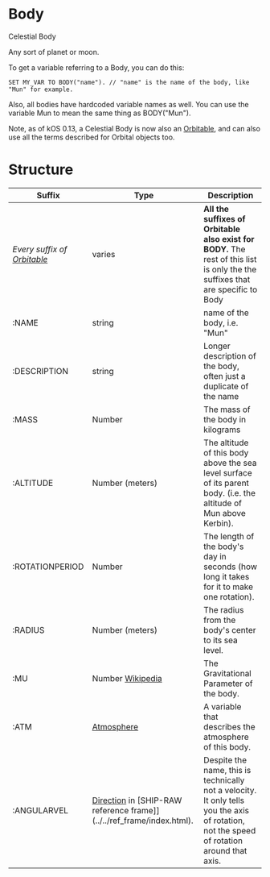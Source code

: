 ﻿# Body

Celestial Body

Any sort of planet or moon.

To get a variable referring to a Body, you can do this:

    SET MY_VAR TO BODY("name"). // "name" is the name of the body, like "Mun" for example.

Also, all bodies have hardcoded variable names as well.  You can use the variable Mun to
mean the same thing as BODY("Mun").



Note, as of kOS 0.13, a Celestial Body is now also an [Orbitable](../orbitable/index.html), and
can also use all the terms described for Orbital objects too.

Structure
=========

Suffix       | Type     | Description
-------------|----------|-------------------------
*Every suffix of [Orbitable](../orbitable/index.html)* | varies | **All the suffixes of Orbitable also exist for BODY.**  The rest of this list is only the the suffixes that are specific to Body
:NAME        | string | name of the body, i.e. "Mun"
:DESCRIPTION | string | Longer description of the body, often just a duplicate of the name
:MASS        | Number | The mass of the body in kilograms
:ALTITUDE    | Number (meters) | The altitude of this body above the sea level surface of its parent body.  (i.e. the altitude of Mun above Kerbin).
:ROTATIONPERIOD | Number | The length of the body's day in seconds (how long it takes for it to make one rotation).
:RADIUS      | Number (meters) | The radius from the body's center to its sea level.
:MU          | Number [Wikipedia](http://en.wikipedia.org/wiki/Standard_gravitational_parameter) | The Gravitational Parameter of the body.
:ATM         | [Atmosphere](../atmosphere/index.html) | A variable that describes the atmosphere of this body.
:ANGULARVEL  | [Direction](../direction/index.html) in [SHIP-RAW reference frame]](../../ref_frame/index.html). | Despite the name, this is technically not a velocity.  It only tells you the axis of rotation, not the speed of rotation around that axis.
